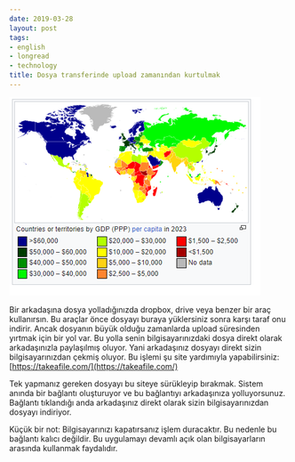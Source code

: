 ```yaml
---
date: 2019-03-28
layout: post
tags:
- english
- longread
- technology
title: Dosya transferinde upload zamanından kurtulmak
---
```


![](/images/image.png)

Bir arkadaşına dosya yolladığınızda dropbox, drive veya benzer bir araç kullanırsın. Bu araçlar önce dosyayı buraya yüklersiniz sonra karşı taraf onu indirir. Ancak dosyanın büyük olduğu zamanlarda upload süresinden yırtmak için bir yol var. Bu yolla senin bilgisayarınızdaki dosya direkt olarak arkadaşınızla paylaşılmış oluyor. Yani arkadaşınız dosyayı direkt sizin bilgisayarınızdan çekmiş oluyor. Bu işlemi şu site yardımıyla yapabilirsiniz:  
[https://takeafile.com/](https://takeafile.com/)

Tek yapmanız gereken dosyayı bu siteye sürükleyip bırakmak. Sistem anında bir bağlantı oluşturuyor ve bu bağlantıyı arkadaşınıza yolluyorsunuz. Bağlantı tıklandığı anda arkadaşınız direkt olarak sizin bilgisayarınızdan dosyayı indiriyor.

Küçük bir not: Bilgisayarınızı kapatırsanız işlem duracaktır. Bu nedenle bu bağlantı kalıcı değildir. Bu uygulamayı devamlı açık olan bilgisayarların arasında kullanmak faydalıdır.
